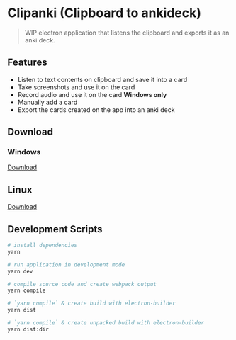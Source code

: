 # Clipanki (Clipboard to ankideck)
> WIP electron application that listens the clipboard and exports it as an anki deck.

## Features
* Listen to text contents on clipboard and save it into a card
* Take screenshots and use it on the card
* Record audio and use it on the card **Windows only**
* Manually add a card
* Export the cards created on the app into an anki deck

## Download
### Windows
[Download](https://github.com)
## Linux
[Download](https://github.com)

## Development Scripts

```bash
# install dependencies
yarn

# run application in development mode
yarn dev

# compile source code and create webpack output
yarn compile

# `yarn compile` & create build with electron-builder
yarn dist

# `yarn compile` & create unpacked build with electron-builder
yarn dist:dir
```